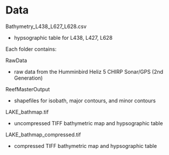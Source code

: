 # Data

Bathymetry_L438_L627_L628.csv

- hypsographic table for L438, L427, L628

Each folder contains:

RawData

- raw data from the Humminbird Heliz 5 CHIRP Sonar/GPS (2nd Generation)

ReefMasterOutput

- shapefiles for isobath, major contours, and minor contours

LAKE_bathmap.tif

- uncompressed TIFF bathymetric map and hypsographic table

LAKE_bathmap_compressed.tif

- compressed TIFF bathymetric map and hypsographic table
